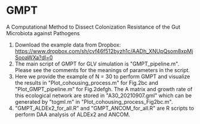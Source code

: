 # GMPT

A Computational Method to Dissect Colonization Resistance of the Gut Microbiota against Pathogens

1. Download the example data from Dropbox: https://www.dropbox.com/sh/cvf46f512byzh1c/AADh_XNUpQsom8xpMjSooaWXa?dl=0
2. The main script of GMPT for GLV simulation is "GMPT_pipeline.m". Please see the comments for the meanings of parameters in the script.
3. Here we provide the example of N = 30 to perform GMPT and visualize the results in "Plot_cohousing_process.m" for Fig.2bc and "Plot_GMPT_pipeline.m" for Fig.2defgh. The A matrix and growth rate of this ecological network are stored in "A30_20210907.gml" which can be generated by "togml.m" in "Plot_cohousing_process_Fig2bc.m".
4. "GMPT_ALDEx2_for_all.R" and "GMPT_ANCOM_for_all.R" are R scripts to perform DAA analysis of ALDEx2 and ANCOM.
